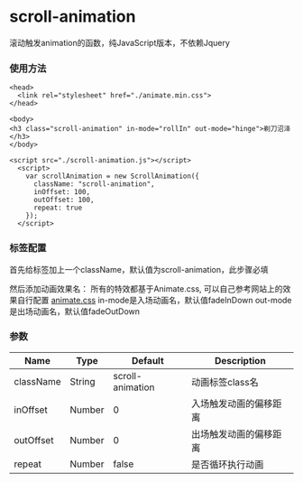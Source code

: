 # scroll-animation
滚动触发animation的函数，纯JavaScript版本，不依赖Jquery

### 使用方法
```
<head>
  <link rel="stylesheet" href="./animate.min.css">
</head>

<body>
<h3 class="scroll-animation" in-mode="rollIn" out-mode="hinge">剃刀沼泽</h3>
</body>

<script src="./scroll-animation.js"></script>
  <script>
    var scrollAnimation = new ScrollAnimation({
      className: "scroll-animation",
      inOffset: 100,
      outOffset: 100,
      repeat: true
    });
  </script>
```

### 标签配置
首先给标签加上一个className，默认值为scroll-animation，此步骤必填

然后添加动画效果名：
所有的特效都基于Animate.css, 可以自己参考网站上的效果自行配置
[animate.css](https://daneden.github.io/animate.css/)
in-mode是入场动画名，默认值fadeInDown
out-mode是出场动画名，默认值fadeOutDown

### 参数
| Name             | Type    | Default            | Description           |
| ---------------- | ------- | ------------------ | --------------------- |
| className        | String  | scroll-animation   | 动画标签class名         |
| inOffset         | Number  | 0                  | 入场触发动画的偏移距离    |
| outOffset        | Number  | 0                  | 出场触发动画的偏移距离    |
| repeat           | Number  | false              | 是否循环执行动画         |
